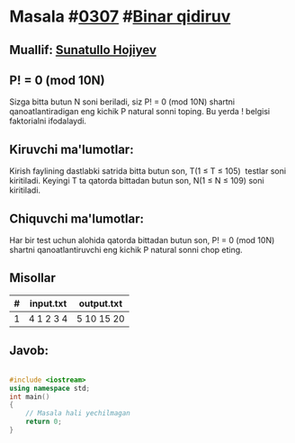 
<h1>Masala #<a href="https://robocontest.uz/tasks/0307">0307</a> #<a href="https://robocontest.uz/tasks?category=6">Binar qidiruv</a></h1>
<h2> Muallif: <a href="https://robocontest.uz/profile/sunnat">Sunatullo Hojiyev</a></h2>
<h2>P! = 0 (mod 10N)</h2>
<p>Sizga bitta butun N soni beriladi, siz P! = 0 (mod 10N) shartni qanoatlantiradigan eng kichik P natural sonni toping. Bu yerda ! belgisi faktorialni ifodalaydi.</p>
<h2>Kiruvchi ma'lumotlar:</h2>
<p>Kirish faylining dastlabki satrida bitta butun son, T(1 ≤ T ≤ 105)  testlar soni kiritiladi. Keyingi T ta qatorda bittadan butun son, N(1 ≤ N ≤ 109) soni kiritiladi.</p>
<h2>Chiquvchi ma'lumotlar:</h2>
<p>Har bir test uchun alohida qatorda bittadan butun son, P! = 0 (mod 10N) shartni qanoatlantiruvchi eng kichik P natural sonni chop eting.</p>
<h2>Misollar</h2>
<table>
    <thead>
        <tr>
            <th>#</th>
            <th>input.txt</th>
            <th>output.txt</th>
        </tr>
    </thead>
    <tbody>
            <tr>
                <td>1</td>
                <td>4
1
2
3
4</td>
                <td>5
10
15
20</td>
            </tr>
    </tbody>
    </table>
    
<h2>Javob:</h2>

######
```cpp
#include <iostream>
using namespace std;
int main()
{
    // Masala hali yechilmagan
    return 0;
}
```

